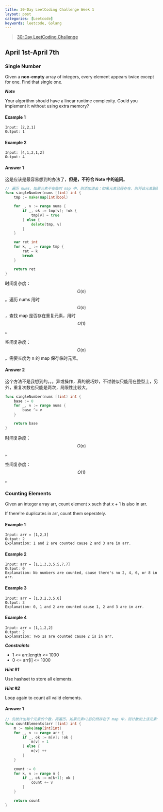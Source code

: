```yaml
---
title: 30-Day LeetCoding Challenge Week 1
layout: post
categories: [Leetcode]
keywords: leetcode, Golang
---
```


> [30-Day LeetCoding Challenge](https://leetcode.com/explore/challenge/card/30-day-leetcoding-challenge/)

<script src="https://cdn.mathjax.org/mathjax/latest/MathJax.js?config=TeX-AMS-MML_HTMLorMML" type="text/javascript"></script>
<script type="text/x-mathjax-config">
  // 数学公式专用
  MathJax.Hub.Config({
    tex2jax: {
      skipTags: ['script', 'noscript', 'style', 'textarea', 'pre'],
      inlineMath: [['$','$']]
    }
  });
</script>

## April 1st-April 7th

### Single Number

Given a **non-empty** array of integers, every element appears twice except for one. Find that single one.

***Note***

Your algorithm should have a linear runtime complexity. Could you implement it without using extra memory?

#### Example 1

```
Input: [2,2,1]
Output: 1
```

#### Example 2

```
Input: [4,1,2,1,2]
Output: 4
```

#### Answer 1

这是应该是最容易想到的办法了，**但是，不符合 Note 中的追问**。

```go
// 遍历 nums，如果元素不在临时 map 中，则添加进去；如果元素已经存在，则将该元素删除，最后剩下一个没被删除的元素，就是不重复的值。
func singleNumber(nums []int) int {
	tmp := make(map[int]bool)

	for _, v := range nums {
		if _, ok := tmp[v]; !ok {
			tmp[v] = true
		} else {
			delete(tmp, v)
		}
	}

	var ret int
	for k, _ := range tmp {
		ret = k
		break
	}

	return ret
}
```

时间复杂度：$$O(n)$$。遍历 nums 用时 $$O(n)$$，查找 map 是否存在重复元素，用时 $$O(1)$$。

空间复杂度：$$O(n)$$。需要长度为 n 的 map 保存临时元素。

#### Answer 2

这个方法不是我想到的。。。异或操作，真的很巧妙，不过貌似只能用在整型上，另外，重复次数也只能是两次，局限性比较大。

```go
func singleNumber(nums []int) int {
	base := 0
	for _, v := range nums {
		base ^= v
	}

	return base
}
```

时间复杂度：$$O(n)$$。

空间复杂度：$$O(1)$$。

### Counting Elements

Given an integer array arr, count element x such that x + 1 is also in arr.

If there're duplicates in arr, count them seperately.

#### Example 1

```
Input: arr = [1,2,3]
Output: 2
Explanation: 1 and 2 are counted cause 2 and 3 are in arr.
```

#### Example 2

```
Input: arr = [1,1,3,3,5,5,7,7]
Output: 0
Explanation: No numbers are counted, cause there's no 2, 4, 6, or 8 in arr.
```

#### Example 3

```
Input: arr = [1,3,2,3,5,0]
Output: 3
Explanation: 0, 1 and 2 are counted cause 1, 2 and 3 are in arr.
```

#### Example 4

```
Input: arr = [1,1,2,2]
Output: 2
Explanation: Two 1s are counted cause 2 is in arr.
```

***Constraints***
   
*   1 <= arr.length <= 1000
*   0 <= arr[i] <= 1000

***Hint #1***

Use hashset to store all elements.

***Hint #2***

Loop again to count all valid elements.

#### Answer 1

```go
// 先统计出每个元素的个数，再遍历，如果元素+1后仍然存在于 map 中，则计数加上该元素个数
func countElements(arr []int) int {
    m := make(map[int]int)
    for _, v := range arr {
        if _, ok := m[v]; !ok {
            m[v] = 1
        } else {
            m[v] ++
        }
    }
    
    count := 0
    for k, v := range m {
        if _, ok := m[k+1]; ok {
            count += v
        }
    }
    
    return count
}
```